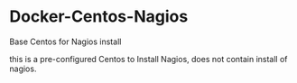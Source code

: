 # Docker-Centos-Nagios
Base Centos for Nagios install

this is a pre-configured Centos to Install Nagios, does not contain install of nagios.



